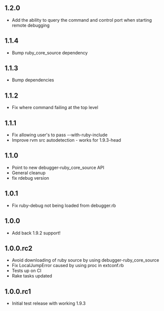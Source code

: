 ## 1.2.0
* Add the ability to query the command and control port when starting remote debugging

## 1.1.4
* Bump ruby_core_source dependency

## 1.1.3
* Bump dependencies

## 1.1.2
* Fix where command failing at the top level

## 1.1.1
* Fix allowing user's to pass --with-ruby-include
* Improve rvm src autodetection - works for 1.9.3-head

## 1.1.0
* Point to new debugger-ruby_core_source API
* General cleanup
* fix rdebug version

## 1.0.1
* Fix ruby-debug not being loaded from debugger.rb

## 1.0.0
* Add back 1.9.2 support!

## 1.0.0.rc2
* Avoid downloading of ruby source by using debugger-ruby_core_source
* Fix LocalJumpError caused by using proc in extconf.rb
* Tests up on CI
* Rake tasks updated

## 1.0.0.rc1
* Initial test release with working 1.9.3
